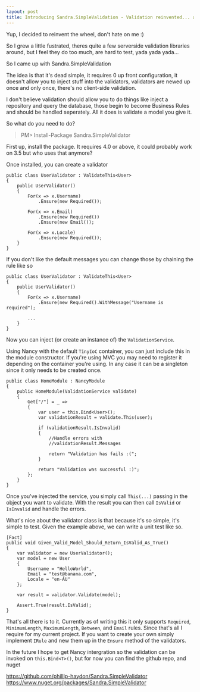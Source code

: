 ```yaml
---
layout: post
title: Introducing Sandra.SimpleValidation - Validation reinvented... again
---
```


Yup, I decided to reinvent the wheel, don't hate on me :)

So I grew a little fustrated, theres quite a few serverside validation libraries around, but I feel they do too much, are hard to test, yada yada yada...

So I came up with Sandra.SimpleValidation

The idea is that it's dead simple, it requires 0 up front configuration, it doesn't allow you to inject stuff into the validators, validators are newed up once and only once, there's no client-side validation.

I don't believe validation should allow you to do things like inject a repository and query the database, those begin to become Business Rules and should be handled seperately. All it does is validate a model you give it. 

So what do you need to do?

> PM> Install-Package Sandra.SimpleValidator

First up, install the package. It requires 4.0 or above, it could probably work on 3.5 but who uses that anymore?

<!--excerpt-->

Once installed, you can create a validator

    public class UserValidator : ValidateThis<User>
    {
        public UserValidator()
        {
            For(x => x.Username)
                .Ensure(new Required());

            For(x => x.Email)
                .Ensure(new Required())
                .Ensure(new Email());

            For(x => x.Locale)
                .Ensure(new Required());
        }
    }

If you don't like the default messages you can change those by chaining the rule like so

    public class UserValidator : ValidateThis<User>
    {
        public UserValidator()
        {
            For(x => x.Username)
                .Ensure(new Required().WithMessage("Username is required");
                
            ...
        }
    }
    
Now you can inject (or create an instance of) the `ValidationService`.

Using Nancy with the default `TinyIoC` container, you can just include this in the module constructor. If you're using MVC you may need to register it depending on the container you're using. In any case it can be a singleton since it only needs to be created once.

    public class HomeModule : NancyModule
    {
        public HomeModule(ValidationService validate)
        {
            Get["/"] = _ =>
            {
                var user = this.Bind<User>();
                var validationResult = validate.This(user);

                if (validationResult.IsInvalid)
                {
                    //Handle errors with
                    //validationResult.Messages

                    return "Validation has fails :(";
                }

                return "Validation was successful :)";
            };
        }
    }
    
Once you've injected the service, you simply call `This(...)` passing in the object you want to validate. With the result you can then call `IsValid` or `IsInvalid` and handle the errors.

What's nice about the validator class is that because it's so simple, it's simple to test. Given the example above, we can write a unit test like so.

    [Fact]
    public void Given_Valid_Model_Should_Return_IsValid_As_True()
    {
        var validator = new UserValidator();
        var model = new User
        {
            Username = "HelloWorld",
            Email = "test@banana.com",
            Locale = "en-AU"
        };

        var result = validator.Validate(model);

        Assert.True(result.IsValid);
    }
    
That's all there is to it. Currently as of writing this it only supports `Required`, `MinimumLength`, `MaximumLength`, `Between`, and `Email` rules. Since that's all I require for my current project. If you want to create your own simply implement `IRule` and new them up in the `Ensure` method of the validators.

In the future I hope to get Nancy intergration so the validation can be invoked on `this.Bind<T>()`, but for now you can find the github repo, and nuget

<https://github.com/phillip-haydon/Sandra.SimpleValidator>
<https://www.nuget.org/packages/Sandra.SimpleValidator>